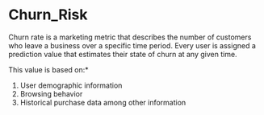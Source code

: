 # Churn_Risk
Churn rate is a marketing metric that describes the number of customers who leave a business over a specific time period. 
Every user is assigned a prediction value that estimates their state of churn at any given time. 

This value is based on:* 
  1. User demographic information
  2. Browsing behavior
  3. Historical purchase data among other information
